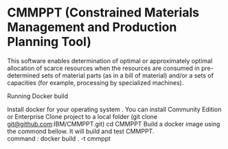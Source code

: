 # CMMPPT (Constrained Materials Management and Production Planning Tool)
This software enables determination of optimal or approximately optimal allocation of scarce resources when the resources are consumed in pre-determined sets of material parts (as in a bill of material) and/or a sets of capacities (for example, processing by specialized machines). 

Running Docker build

Install docker for your operating system . You can install Community Edition or Enterprise
Clone project to a local folder (git clone git@github.com:IBM/CMMPPT.git)
cd CMMPPT
Build a docker image using the commond bellow. It will build and test CMMPPT.  
   command : docker build . -t cmmppt



